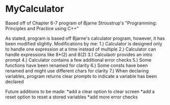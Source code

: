 # MyCalculator
Based off of Chapter 6-7 program of Bjarne Stroustrup's "Programming: Principles and Practice using C++"

As stated, program is based off Bjarne's calculator program, however, it has been modified slightly.
Modifications by me:
1.) Calculator is designed only to handle one expression at a time instead of multiple
2.) Calculator can handle expressions like 8*(2) and 8(2)
3.) Calculaotr provides an intro prompt
4.) Calculator contains a few additional error checks
5.) Some functions have been renamed for clarity
6.) Some consts have been renamed and might use different chars for clarity
7.) When declaring variables, program returns clear prompts to indicate a variable has been declared

Future additions to be made:
*add a clear option to clear screen
*add a reset option to reset a stored variables
*add more error checks

